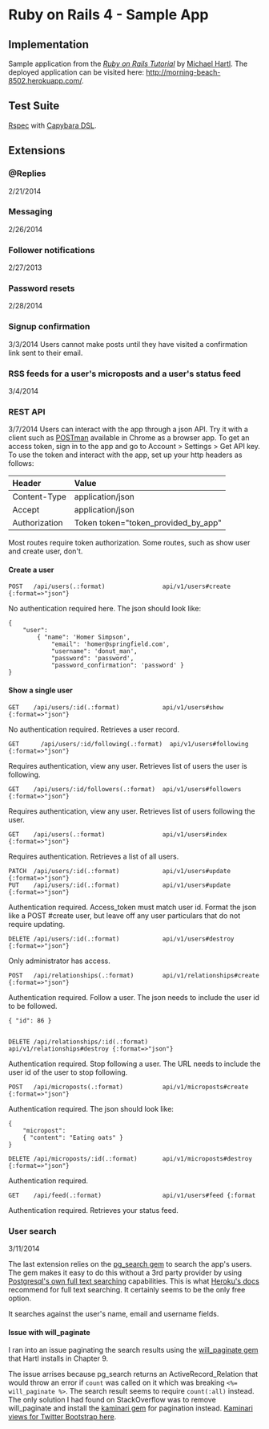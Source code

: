 # Ruby on Rails 4 - Sample App
## Implementation

Sample application from the [*Ruby on Rails Tutorial*][railstutorial] by [Michael Hartl][hartl].
The deployed application can be visited here: http://morning-beach-8502.herokuapp.com/.

## Test Suite

[Rspec][rspec] with [Capybara DSL][capybara]. 

## Extensions

### @Replies
2/21/2014

### Messaging
2/26/2014

### Follower notifications
2/27/2013

### Password resets
2/28/2014

### Signup confirmation
3/3/2014 
Users cannot make posts until they have visited a confirmation link sent to their email.

### RSS feeds for a user's microposts and a user's status feed
3/4/2014

### REST API
3/7/2014
Users can interact with the app through a json API. Try it with a client such as [POSTman][postman] available in Chrome as a browser app. To get an access token, sign in to the app and go to Account > Settings > Get API key. To use the token and interact with the app, set up your http headers as follows:

| Header | Value |
| :----- | :---- |
| Content-Type | application/json |
| Accept | application/json |
| Authorization | Token token="token_provided_by_app" |

Most routes require token authorization. Some routes, such as show user and create user, don't. 


#### Create a user
    POST   /api/users(.:format)                api/v1/users#create {:format=>"json"}
No authentication required here. The json should look like: 

```
{
    "user": 
        { "name": 'Homer Simpson', 
            "email": 'homer@springfield.com', 
            "username": 'donut_man', 
            "password": 'password', 
            "password_confirmation": 'password' }
}
```


#### Show a single user
    GET    /api/users/:id(.:format)            api/v1/users#show {:format=>"json"}
No authentication required. Retrieves a user record.



    GET		 /api/users/:id/following(.:format)  api/v1/users#following {:format=>"json"}
Requires authentication, view any user. Retrieves list of users the user is following.


    GET    /api/users/:id/followers(.:format)  api/v1/users#followers {:format=>"json"}
Requires authentication, view any user. Retrieves list of users following the user.


    GET    /api/users(.:format)                api/v1/users#index {:format=>"json"}
Requires authentication. Retrieves a list of all users.


    PATCH  /api/users/:id(.:format)            api/v1/users#update {:format=>"json"}
    PUT    /api/users/:id(.:format)            api/v1/users#update {:format=>"json"}
Authentication required. Access_token must match user id. Format the json like a POST #create user, but leave off any user particulars that do not require updating.


    DELETE /api/users/:id(.:format)            api/v1/users#destroy {:format=>"json"}
Only administrator has access.


    POST   /api/relationships(.:format)        api/v1/relationships#create {:format=>"json"}
Authentication required. Follow a user. The json needs to include the user id to be followed.

    { "id": 86 }


    DELETE /api/relationships/:id(.:format)    api/v1/relationships#destroy {:format=>"json"}
Authentication required. Stop following a user. The URL needs to include the user id of the user to stop following.


    POST   /api/microposts(.:format)           api/v1/microposts#create {:format=>"json"}
Authentication required. The json should look like:

```
{
	"micropost":
	{ "content": "Eating oats" }
}
```

    DELETE /api/microposts/:id(.:format)       api/v1/microposts#destroy {:format=>"json"}
Authentication required. 


    GET    /api/feed(.:format)                 api/v1/users#feed {:format
Authentication required. Retrieves your status feed.

### User search
3/11/2014

The last extension relies on the [pg_search gem][pg_search] to search the app's users. The gem makes it easy to do this without a 3rd party provider by using [Postgresql's own full text searching][pg-docs-search] capabilities. This is what [Heroku's docs][heroku-search-options] recommend for full text searching. It certainly seems to be the only free option. 

It searches against the user's name, email and username fields.

#### Issue with will_paginate

I ran into an issue paginating the search results using the [will_paginate gem][will_paginate] that Hartl installs in Chapter 9. 

The issue arrises because pg_search returns an ActiveRecord_Relation that would throw an error if `count` was called on it which was breaking `<%= will_paginate %>`. The search result seems to require `count(:all)` instead. The only solution I had found on StackOverflow was to remove will_paginate and install the [kaminari gem][kaminari] for pagination instead. [Kaminari views for Twitter Bootstrap here][kaminari-tw-bs-views]. 


[postman]: http://www.getpostman.com/
[rspec]: https://github.com/rspec/rspec-rails
[capybara]:https://github.com/jnicklas/capybara
[hartl]: http://michaelhartl.com
[railstutorial]: http://railstutorial.org/
[pg_search]: https://github.com/Casecommons/pg_search
[will_paginate]: https://github.com/mislav/will_paginate
[kaminari]: https://github.com/amatsuda/kaminari
[kaminari-tw-bs-views]: https://github.com/gabetax/twitter-bootstrap-kaminari-views
[heroku-search-options]: https://devcenter.heroku.com/articles/full-text-search
[pg-docs-search]: http://www.postgresql.org/docs/current/static/textsearch.html